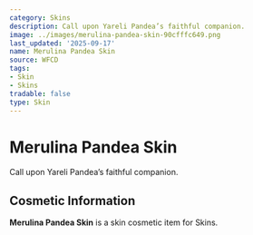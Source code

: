 ```yaml
---
category: Skins
description: Call upon Yareli Pandea’s faithful companion.
image: ../images/merulina-pandea-skin-90cfffc649.png
last_updated: '2025-09-17'
name: Merulina Pandea Skin
source: WFCD
tags:
- Skin
- Skins
tradable: false
type: Skin
---
```


# Merulina Pandea Skin

Call upon Yareli Pandea’s faithful companion.

## Cosmetic Information

**Merulina Pandea Skin** is a skin cosmetic item for Skins.

